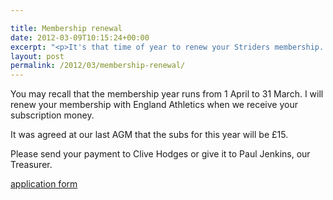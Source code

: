 ```yaml
---

title: Membership renewal
date: 2012-03-09T10:15:24+00:00
excerpt: "<p>It's that time of year to renew your Striders membership. </p>"
layout: post
permalink: /2012/03/membership-renewal/
---
```

You may recall that the membership year runs from 1 April to 31 March. I will renew your membership with England Athletics when we receive your subscription money. 

It was agreed at our last AGM that the subs for this year will be £15.

Please send your payment to Clive Hodges or give it to Paul Jenkins, our Treasurer. 

<a href="/assets/pdf/results/clcstridersapplicationform2012.pdf" target="_blank" rel="nofollow">application form</a>
